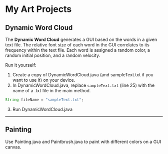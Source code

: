 # My Art Projects

## Dynamic Word Cloud
The **Dynamic Word Cloud** generates a GUI based on the words in a given text file. The relative font size of each word in the GUI correlates to its frequency within the text file. Each word is assigned a random color, a random initial position, and a random velocity.

Run it yourself:
1. Create a copy of DynamicWordCloud.java (and sampleText.txt if you want to use it) on your device.
2. In DynamicWordCloud.java, replace `sampleText.txt` (line 25) with the name of a .txt file in the main method.
```java
String fileName = "sampleText.txt";
```
3. Run DynamicWordCloud.java

---

## Painting
Use Painting.java and Paintbrush.java to paint with different colors on a GUI canvas.

